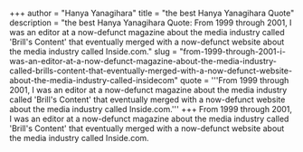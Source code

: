 +++
author = "Hanya Yanagihara"
title = "the best Hanya Yanagihara Quote"
description = "the best Hanya Yanagihara Quote: From 1999 through 2001, I was an editor at a now-defunct magazine about the media industry called 'Brill's Content' that eventually merged with a now-defunct website about the media industry called Inside.com."
slug = "from-1999-through-2001-i-was-an-editor-at-a-now-defunct-magazine-about-the-media-industry-called-brills-content-that-eventually-merged-with-a-now-defunct-website-about-the-media-industry-called-insidecom"
quote = '''From 1999 through 2001, I was an editor at a now-defunct magazine about the media industry called 'Brill's Content' that eventually merged with a now-defunct website about the media industry called Inside.com.'''
+++
From 1999 through 2001, I was an editor at a now-defunct magazine about the media industry called 'Brill's Content' that eventually merged with a now-defunct website about the media industry called Inside.com.
